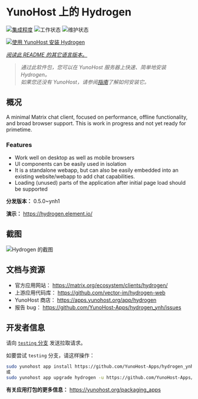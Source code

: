 <!--
注意：此 README 由 <https://github.com/YunoHost/apps/tree/master/tools/readme_generator> 自动生成
请勿手动编辑。
-->

# YunoHost 上的 Hydrogen

[![集成程度](https://dash.yunohost.org/integration/hydrogen.svg)](https://ci-apps.yunohost.org/ci/apps/hydrogen/) ![工作状态](https://ci-apps.yunohost.org/ci/badges/hydrogen.status.svg) ![维护状态](https://ci-apps.yunohost.org/ci/badges/hydrogen.maintain.svg)

[![使用 YunoHost 安装 Hydrogen](https://install-app.yunohost.org/install-with-yunohost.svg)](https://install-app.yunohost.org/?app=hydrogen)

*[阅读此 README 的其它语言版本。](./ALL_README.md)*

> *通过此软件包，您可以在 YunoHost 服务器上快速、简单地安装 Hydrogen。*  
> *如果您还没有 YunoHost，请参阅[指南](https://yunohost.org/install)了解如何安装它。*

## 概况

A minimal Matrix chat client, focused on performance, offline functionality, and broad browser support. This is work in progress and not yet ready for primetime.

### Features

- Work well on desktop as well as mobile browsers
- UI components can be easily used in isolation
- It is a standalone webapp, but can also be easily embedded into an existing website/webapp to add chat capabilities.
- Loading (unused) parts of the application after initial page load should be supported


**分发版本：** 0.5.0~ynh1

**演示：** <https://hydrogen.element.io/>

## 截图

![Hydrogen 的截图](./doc/screenshots/hydrogen-large.png)

## 文档与资源

- 官方应用网站： <https://matrix.org/ecosystem/clients/hydrogen/>
- 上游应用代码库： <https://github.com/vector-im/hydrogen-web>
- YunoHost 商店： <https://apps.yunohost.org/app/hydrogen>
- 报告 bug： <https://github.com/YunoHost-Apps/hydrogen_ynh/issues>

## 开发者信息

请向 [`testing` 分支](https://github.com/YunoHost-Apps/hydrogen_ynh/tree/testing) 发送拉取请求。

如要尝试 `testing` 分支，请这样操作：

```bash
sudo yunohost app install https://github.com/YunoHost-Apps/hydrogen_ynh/tree/testing --debug
或
sudo yunohost app upgrade hydrogen -u https://github.com/YunoHost-Apps/hydrogen_ynh/tree/testing --debug
```

**有关应用打包的更多信息：** <https://yunohost.org/packaging_apps>
